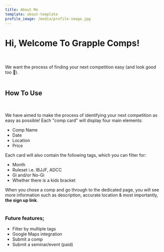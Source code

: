 ```yaml
---
title: About Me
template: about-template
profile_image: /media/profile-image.jpg
---
```


# Hi, Welcome To Grapple Comps!
<br></br>
We want the process of finding your next competition easy (and look good too 💅).
<br></br>
## How To Use
<br></br>
We have aimed to make the process of identifying your next competition as easy as possible! Each "comp card" will display four main elements:
<ul>
<li>Comp Name</li>
<li>Date</li>
<li>Location</li>
<li>Price</li>
</ul>

Each card will also contain the following tags, which you can filter for:
<ul>
<li>Month</Li>
<li>Ruleset i.e. IBJJF, ADCC</li>
<li>Gi and/or No-Gi</li>
<li>Whether there is a kids bracket</li>
</ul>

When you chose a comp and go through to the dedicated page, you will see more information such as description, accurate location & most importantly,<strong> the sign up link</strong>.
<br></br>

### Future features;
<ul>
<li>Filter by multiple tags</li>
<li>Google Maps integration</li>
<li>Submit a comp</li>
<li>Submit a seminar/event (paid)</li>
</ul>
